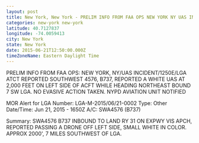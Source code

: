 ```yaml
---
layout: post
title: New York, New York - PRELIM INFO FROM FAA OPS NEW YORK NY UAS INCIDENT 1250E LGA ATCT REPORTED SOUTHWEST
categories: new-york new-york
latitude: 40.7127837
longitude: -74.0059413
city: New York
state: New York
date: 2015-06-21T12:50:00.000Z
timeZoneName: Eastern Daylight Time
---
```


PRELIM INFO FROM FAA OPS: NEW YORK, NY/UAS INCIDENT/1250E/LGA ATCT REPORTED SOUTHWEST 4576, B737, REPORTED A WHITE UAS AT 2,000 FEET ON LEFT SIDE OF ACFT WHILE HEADING NORTHEAST BOUND 7 SW LGA. NO EVASIVE ACTION TAKEN. NYPD AVIATION UNIT NOTIFIED 


MOR Alert for LGA
Number: LGA-M-2015/06/21-0002
Type: Other
Date/Time: Jun 21, 2015 - 1650Z
A/C: SWA4576 (B737)

Summary: SWA4576 B737 INBOUND TO LAND RY 31 ON EXPWY VIS APCH, REPORTED PASSING A DRONE OFF LEFT SIDE, SMALL WHITE IN COLOR. APPROX 2000', 7 MILES SOUTHWEST OF LGA. 